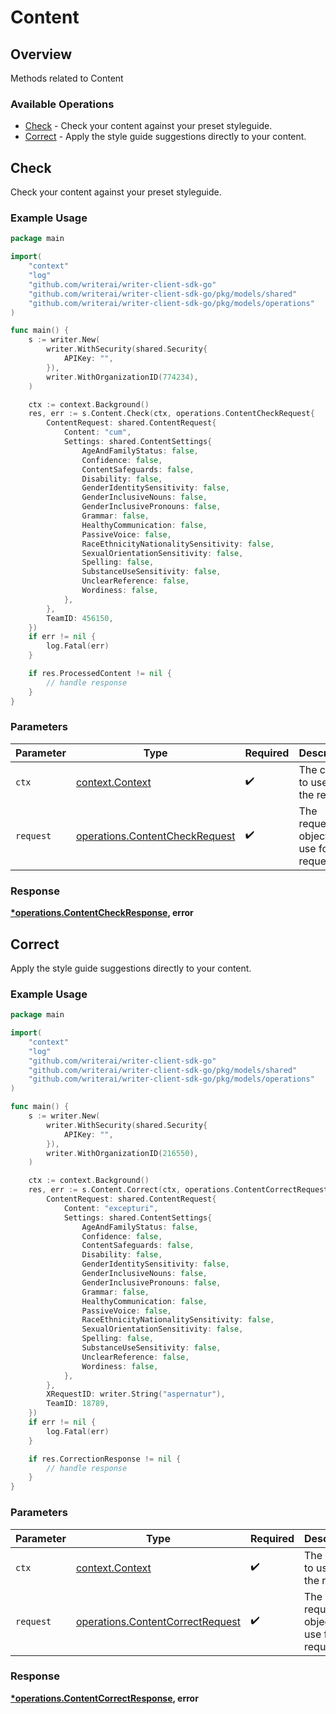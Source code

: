 # Content

## Overview

Methods related to Content

### Available Operations

* [Check](#check) - Check your content against your preset styleguide.
* [Correct](#correct) - Apply the style guide suggestions directly to your content.

## Check

Check your content against your preset styleguide.

### Example Usage

```go
package main

import(
	"context"
	"log"
	"github.com/writerai/writer-client-sdk-go"
	"github.com/writerai/writer-client-sdk-go/pkg/models/shared"
	"github.com/writerai/writer-client-sdk-go/pkg/models/operations"
)

func main() {
    s := writer.New(
        writer.WithSecurity(shared.Security{
            APIKey: "",
        }),
        writer.WithOrganizationID(774234),
    )

    ctx := context.Background()
    res, err := s.Content.Check(ctx, operations.ContentCheckRequest{
        ContentRequest: shared.ContentRequest{
            Content: "cum",
            Settings: shared.ContentSettings{
                AgeAndFamilyStatus: false,
                Confidence: false,
                ContentSafeguards: false,
                Disability: false,
                GenderIdentitySensitivity: false,
                GenderInclusiveNouns: false,
                GenderInclusivePronouns: false,
                Grammar: false,
                HealthyCommunication: false,
                PassiveVoice: false,
                RaceEthnicityNationalitySensitivity: false,
                SexualOrientationSensitivity: false,
                Spelling: false,
                SubstanceUseSensitivity: false,
                UnclearReference: false,
                Wordiness: false,
            },
        },
        TeamID: 456150,
    })
    if err != nil {
        log.Fatal(err)
    }

    if res.ProcessedContent != nil {
        // handle response
    }
}
```

### Parameters

| Parameter                                                                        | Type                                                                             | Required                                                                         | Description                                                                      |
| -------------------------------------------------------------------------------- | -------------------------------------------------------------------------------- | -------------------------------------------------------------------------------- | -------------------------------------------------------------------------------- |
| `ctx`                                                                            | [context.Context](https://pkg.go.dev/context#Context)                            | :heavy_check_mark:                                                               | The context to use for the request.                                              |
| `request`                                                                        | [operations.ContentCheckRequest](../../models/operations/contentcheckrequest.md) | :heavy_check_mark:                                                               | The request object to use for the request.                                       |


### Response

**[*operations.ContentCheckResponse](../../models/operations/contentcheckresponse.md), error**


## Correct

Apply the style guide suggestions directly to your content.

### Example Usage

```go
package main

import(
	"context"
	"log"
	"github.com/writerai/writer-client-sdk-go"
	"github.com/writerai/writer-client-sdk-go/pkg/models/shared"
	"github.com/writerai/writer-client-sdk-go/pkg/models/operations"
)

func main() {
    s := writer.New(
        writer.WithSecurity(shared.Security{
            APIKey: "",
        }),
        writer.WithOrganizationID(216550),
    )

    ctx := context.Background()
    res, err := s.Content.Correct(ctx, operations.ContentCorrectRequest{
        ContentRequest: shared.ContentRequest{
            Content: "excepturi",
            Settings: shared.ContentSettings{
                AgeAndFamilyStatus: false,
                Confidence: false,
                ContentSafeguards: false,
                Disability: false,
                GenderIdentitySensitivity: false,
                GenderInclusiveNouns: false,
                GenderInclusivePronouns: false,
                Grammar: false,
                HealthyCommunication: false,
                PassiveVoice: false,
                RaceEthnicityNationalitySensitivity: false,
                SexualOrientationSensitivity: false,
                Spelling: false,
                SubstanceUseSensitivity: false,
                UnclearReference: false,
                Wordiness: false,
            },
        },
        XRequestID: writer.String("aspernatur"),
        TeamID: 18789,
    })
    if err != nil {
        log.Fatal(err)
    }

    if res.CorrectionResponse != nil {
        // handle response
    }
}
```

### Parameters

| Parameter                                                                            | Type                                                                                 | Required                                                                             | Description                                                                          |
| ------------------------------------------------------------------------------------ | ------------------------------------------------------------------------------------ | ------------------------------------------------------------------------------------ | ------------------------------------------------------------------------------------ |
| `ctx`                                                                                | [context.Context](https://pkg.go.dev/context#Context)                                | :heavy_check_mark:                                                                   | The context to use for the request.                                                  |
| `request`                                                                            | [operations.ContentCorrectRequest](../../models/operations/contentcorrectrequest.md) | :heavy_check_mark:                                                                   | The request object to use for the request.                                           |


### Response

**[*operations.ContentCorrectResponse](../../models/operations/contentcorrectresponse.md), error**

